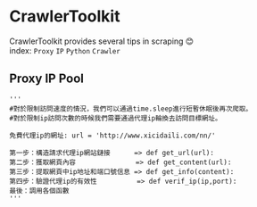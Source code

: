 # CrawlerToolkit
CrawlerToolkit provides several tips in scraping  :blush:  
index: `Proxy` `IP` `Python` `Crawler`

## Proxy IP Pool

    '''  
    #對於限制訪問速度的情況，我們可以通過time.sleep進行短暫休眠後再次爬取。  
    #對於限制ip訪問次數的時候我們需要通過代理ip輪換去訪問目標網址。  

    免費代理ip的網址: url = 'http://www.xicidaili.com/nn/'  

    第一步：構造請求代理ip網站鏈接      => def get_url(url):  
    第二步：獲取網頁內容               => def get_content(url):  
    第三步：提取網頁中ip地址和端口號信息 => def get_info(content):  
    第四步：驗證代理ip的有效性          => def verif_ip(ip,port):   
    最後：調用各個函數  
    '''  
